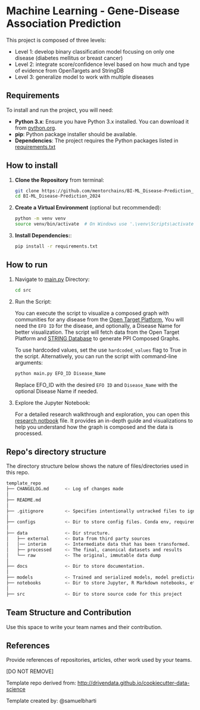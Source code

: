# Machine Learning - Gene-Disease Association Prediction

This project is composed of three levels:
- Level 1: develop binary classification model focusing on only one disease (diabetes mellitus or breast cancer)
- Level 2: integrate score/confidence level based on how much and type of evidence from OpenTargets and StringDB
- Level 3: generalize model to work with multiple diseases


## Requirements

To install and run the project, you will need:
- **Python 3.x**: Ensure you have Python 3.x installed. You can download it from [python.org](https://www.python.org/).
- **pip**: Python package installer should be available.
- **Dependencies**: The project requires the Python packages listed in [requirements.txt](requirements.txt)

## How to install


1. **Clone the Repository** from terminal:
    ```bash
    git clone https://github.com/mentorchains/BI-ML_Disease-Prediction_2024.git
    cd BI-ML_Disease-Prediction_2024
    ```
2. **Create a Virtual Environment** (optional but recommended):
    ```bash
    python -m venv venv
    source venv/bin/activate  # On Windows use '.\venv\Scripts\activate'
    ```
3. **Install Dependencies:**:
    ```bash
    pip install -r requirements.txt
    ```

## How to run

1. Navigate to [main.py](src/main.py) Directory:
    ```bash
    cd src
    ```
2. Run the Script:

    You can execute the script to visualize a composed graph with communities for any disease from the [Open Target Platform](https://platform.opentargets.org/), You will need the `EFO ID` for the disease, and optionally, a Disease Name for better visualization. The script will fetch data from the Open Target Platform and [STRING Database](https://string-db.org/) to generate PPI Composed Graphs.

    To use hardcoded values, set the use `hardcoded_values` flag to True in the script. Alternatively, you can run the script with command-line arguments:

    ```bash
    python main.py EFO_ID Disease_Name
    ```
    Replace EFO_ID with the desired `EFO ID` and `Disease_Name` with the optional Disease Name if needed.

3. Explore the Jupyter Notebook:

    For a detailed research walkthrough and exploration, you can open this [research notbook](notebook/Fetching%20OpenTargets%20and%20STRING%20Database%20for%20Creating%20Gene-Protein%20Interaction%20Networks.ipynb) file. It provides an in-depth guide and visualizations to help you understand how the graph is composed and the data is processed.

## Repo's directory structure

The directory structure below shows the nature of files/directories used in this repo.

```sh
template_repo
├── CHANGELOG.md      <- Log of changes made
│
├── README.md
│
├── .gitignore        <- Specifies intentionally untracked files to ignore by git
│
├── configs           <- Dir to store config files. Conda env, requirements.txt, etc.
│
├── data              <- Dir structure.
│   ├── external      <- Data from third party sources
│   │── interim       <- Intermediate data that has been transformed.
│   ├── processed     <- The final, canonical datasets and results
│   └── raw           <- The original, immutable data dump
│
├── docs              <- Dir to store documentation.
│
├── models            <- Trained and serialized models, model predictions, or model summaries
├── notebooks         <- Dir to store Jupyter, R Markdown notebooks, etc.
│
├── src               <- Dir to store source code for this project
```

## Team Structure and Contribution

Use this space to write your team names and their contribution.

## References

Provide references of repositories, articles, other work used by your teams.

[DO NOT REMOVE]

Template repo derived from: http://drivendata.github.io/cookiecutter-data-science

Template created by: @samuelbharti

